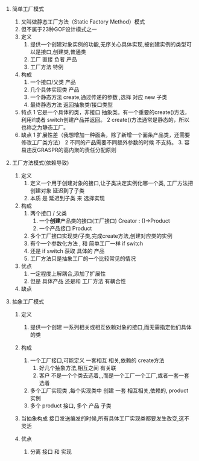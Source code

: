 1. 简单工厂模式
	1. 又叫做静态工厂方法（Static Factory Method）模式
	2. 但不属于23种GOF设计模式之一
	3. 定义
		1. 提供一个创建对象实例的功能,无序关心具体实现,被创建实例的类型可以是接口,创建类,普通类
		2. 工厂 直接 负者 产品
		3. 工厂方法 特例
	3. 构成
		1. 一个接口/父类  产品
		2. 几个具体实现类 产品
		3. 一个静态方法 create,通过传递的参数 ,选择 对应 new 子类
		4. 最终静态方法 返回抽象类/接口类型
	4. 特点
		1 它是一个具体的类，非接口 抽象类。有一个重要的create()方法，利用if或者 switch创建产品并返回。
		2 create()方法通常是静态的，所以也称之为静态工厂。
	5. 缺点
		1 扩展性差（我想增加一种面条，除了新增一个面条产品类，还需要修改工厂类方法）
		2 不同的产品需要不同额外参数的时候 不支持。
		3. 容易违反GRASPR的高内聚的责任分配原则

2. 工厂方法模式(依赖导致)
	1. 定义
		1. 定义一个用于创建对象的接口,让子类决定实例化哪一个类, 工厂方法把创建对象 延迟到了子类
		2. 本质 是 延迟到子类 来  选择实现
	1. 构成
		1. 两个接口 / 父类
			1. 一个**创建**产品类的接口(工厂接口) Creator    :   ()->Product
			2. 一个产品接口	Product
 		2. 多个工厂接口实现类/子类,完成create方法,创建对应类的实例
 		3. 有个一个参数化方法 , 和  简单工厂一样 if switch
 		3. 还是 if switch 获取 具体的 产品
		3. 工厂方法只是抽象工厂的一个比较常见的情况
	2. 优点
		1. 一定程度上解耦合,添加了扩展性
		2. 但是 具体产品 还是和 工厂方法 有耦合性
	3. 缺点

3. 抽象工厂模式
	1. 定义
		1. 提供一个创建 一系列相关或相互依赖对象的接口,而无需指定他们具体的类
	2. 构成
		1.  一个工厂接口,可能定义 一套相互 相关,依赖的 create方法
			1.  好几个抽象方法,相互之间 有关联
			2.  客户 不是一个个类去选着,,,而是一个工厂一个工厂,或者一套一套选着
		2.  多个工厂实现类 ,每个实现类中 创建 一套 相互相关,依赖的, product 实例
		3.  多个 product 接口, 多个 产品 子类
	3. 当抽象构成 接口发送编发的时候,所有具体工厂实现类都要发生改变,这不灵活
	
	4. 优点
		1. 分离 接口 和 实现